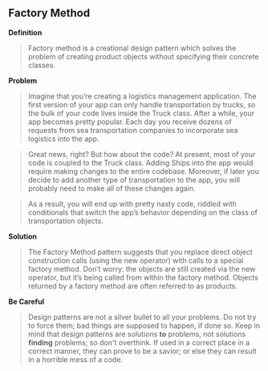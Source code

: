 
Factory Method
-----------------

**Definition**
> Factory method is a creational design pattern which solves the problem of creating product objects without specifying their concrete classes.

**Problem**

> Imagine that you’re creating a logistics management application. The first version of your app can only handle transportation by trucks, so the bulk of your code lives inside the Truck class. After a while, your app becomes pretty popular. Each day you receive dozens of requests from sea transportation companies to incorporate sea logistics into the app.

> Great news, right? But how about the code? At present, most of your code is coupled to the Truck class. Adding Ships into the app would require making changes to the entire codebase. Moreover, if later you decide to add another type of transportation to the app, you will probably need to make all of these changes again. 

> As a result, you will end up with pretty nasty code, riddled with conditionals that switch the app’s behavior depending on the class of transportation objects.

**Solution**

> The Factory Method pattern suggests that you replace direct object construction calls (using the new operator) with calls to a special factory method. Don’t worry: the objects are still created via the new operator, but it’s being called from within the factory method. Objects returned by a factory method are often referred to as products.

**Be Careful**
> Design patterns are not a silver bullet to all your problems. Do not try to force them; bad things are supposed to happen, if done so. Keep in mind that design patterns are solutions **to** problems, not solutions **finding** problems; so don't overthink.  If used in a correct place in a correct manner, they can prove to be a savior; or else they can result in a horrible mess of a code.